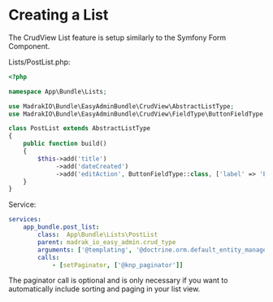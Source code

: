 Creating a List
===============

The CrudView List feature is setup similarly to the Symfony Form Component.

Lists/PostList.php:
```php
<?php

namespace App\Bundle\Lists;

use MadrakIO\Bundle\EasyAdminBundle\CrudView\AbstractListType;
use MadrakIO\Bundle\EasyAdminBundle\CrudView\FieldType\ButtonFieldType;

class PostList extends AbstractListType
{
    public function build()
    {
        $this->add('title')
             ->add('dateCreated')
             ->add('editAction', ButtonFieldType::class, ['label' => 'Edit', 'route' => ['name' => 'app_bundle_post_edit']]);
    }
}
```

Service:
```yaml
services:
    app_bundle.post_list:
        class:  App\Bundle\Lists\PostList     
        parent: madrak_io_easy_admin.crud_type        
        arguments: ['@templating', '@doctrine.orm.default_entity_manager', '@madrak_io_easy_admin.field_type_guesser', 'App\Bundle\Entity\Post']
        calls:
            - [setPaginator, ['@knp_paginator']]
```

The paginator call is optional and is only necessary if you want to automatically include sorting and paging in your list view.